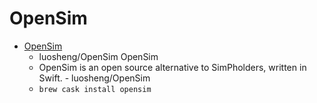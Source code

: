 # OpenSim
- [OpenSim](https://github.com/luosheng/OpenSim/)
  -  luosheng/OpenSim OpenSim 
  - OpenSim is an open source alternative to SimPholders, written in Swift. - luosheng/OpenSim
  - `brew cask install opensim`

